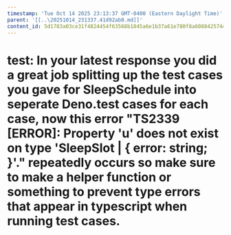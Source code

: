 ```yaml
---
timestamp: 'Tue Oct 14 2025 23:13:37 GMT-0400 (Eastern Daylight Time)'
parent: '[[..\20251014_231337.41d92ab0.md]]'
content_id: 5d1783a03ce31f4824454f63568b1845a6e1b37a61e780f8a608842574497a6e
---
```


# test: In your latest response you did a great job splitting up the test cases you gave for SleepSchedule into seperate Deno.test cases for each case, now this error "TS2339 \[ERROR]: Property 'u' does not exist on type 'SleepSlot | { error: string; }'." repeatedly occurs so make sure to make a helper function or something to prevent type errors that appear in typescript when running test cases.
